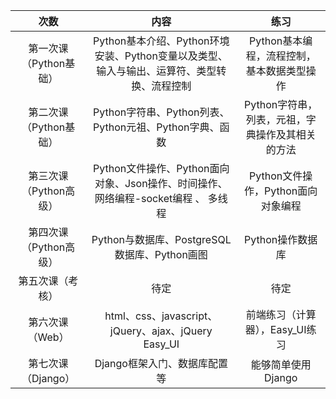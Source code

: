 |       次数       |                    内容                    |             练习              |
| :------------: | :--------------------------------------: | :-------------------------: |
| 第一次课（Python基础） | Python基本介绍、Python环境安装、Python变量以及类型、输入与输出、运算符、类型转换、流程控制 |  Python基本编程，流程控制，基本数据类型操作   |
| 第二次课（Python基础） | Python字符串、Python列表、Python元祖、Python字典、函数  | Python字符串，列表，元祖，字典操作及其相关的方法 |
| 第三次课（Python高级） | Python文件操作、Python面向对象、Json操作、时间操作、 网络编程-socket编程 、 多线程 |   Python文件操作，Python面向对象编程   |
| 第四次课（Python高级） |   Python与数据库、PostgreSQL 数据库、Python画图    |         Python操作数据库         |
|    第五次课（考核）    |                    待定                    |             待定              |
|   第六次课（Web）    | html、css、javascript、jQuery、ajax、jQuery Easy_UI |     前端练习（计算器），Easy_UI练习     |
|  第七次课（Django）  |            Django框架入门、数据库配置等             |        能够简单使用Django         |

